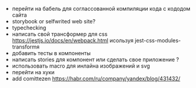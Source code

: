 -   перейти на бабель для соглассованной компиляции кода с кододом сайта
-   storybook or selfwrited web site?
-   typechecking
-   написать свой трансформер для css https://jestjs.io/docs/en/webpack.html исользуя jest-css-modules-transformя
-   добавить тесты в компоненты
-   написать stories для компонент или сделать свое приложение ?
-   использовать macro для инлайна изображений и svg
-   перейти на хуки
-   add comittezen https://habr.com/ru/company/yandex/blog/431432/
